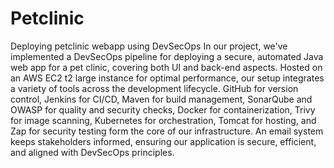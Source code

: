 # Petclinic
Deploying petclinic webapp using DevSecOps
In our project, we've implemented a DevSecOps pipeline for deploying a secure, automated Java web app for a pet clinic, covering both UI and back-end aspects. Hosted on an AWS EC2 t2 large instance for optimal performance, our setup integrates a variety of tools across the development lifecycle. GitHub for version control, Jenkins for CI/CD, Maven for build management, SonarQube and OWASP for quality and security checks, Docker for containerization, Trivy for image scanning, Kubernetes for orchestration, Tomcat for hosting, and Zap for security testing form the core of our infrastructure. An email system keeps stakeholders informed, ensuring our application is secure, efficient, and aligned with DevSecOps principles.

